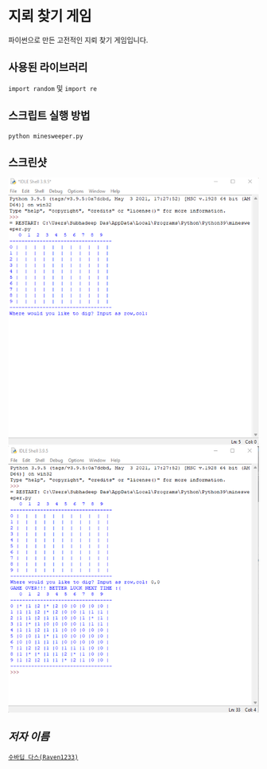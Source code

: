 # 지뢰 찾기 게임
파이썬으로 만든 고전적인 지뢰 찾기 게임입니다.

## 사용된 라이브러리
`import random` 및 `import re`

## 스크립트 실행 방법
`python minesweeper.py`

## 스크린샷
<img src="./images/1_ss.png" alt="pic1" />
<img src="./images/2_ss.png" alt="pic1" />

## *저자 이름*
[`수바딥 다스(Raven1233)`](https://github.com/Raven1233)
